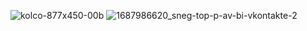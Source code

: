 ![kolco-877x450-00b](https://github.com/user-attachments/assets/21c4b530-3c00-49cb-942b-6f99f3591a02)
![1687986620_sneg-top-p-av-bi-vkontakte-2](https://github.com/user-attachments/assets/fcc7ddfd-04e0-468c-818a-90a883567724)

